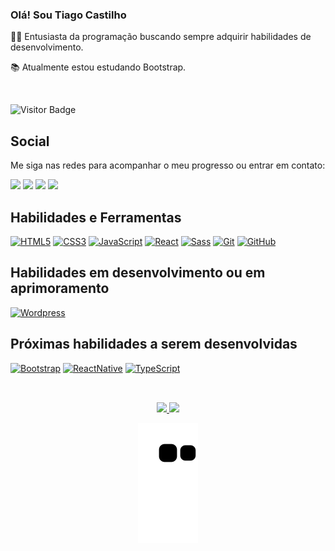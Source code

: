 ### Olá! Sou Tiago Castilho

<p align="left">
  👋🏽 Entusiasta da programação buscando sempre adquirir habilidades de desenvolvimento.
</p>
<p align="left">
  📚 Atualmente estou estudando Bootstrap.
</p>
<br/>

![Visitor Badge](https://visitor-badge.laobi.icu/badge?page_id=TiagoCastilho.TiagoCastilho)

## Social

Me siga nas redes para acompanhar o meu progresso ou entrar em contato:

<div align="left"> 
  <a href="https://www.instagram.com/tiagocastilho_bm" target="_blank"><img src="https://img.shields.io/badge/-Instagram-%23E4405F?style=for-the-badge&logo=instagram&logoColor=white" target="_blank"></a>
  <a href = "mailto:tiagocastilho_bm@hotmail.com"><img src="https://img.shields.io/badge/-Email-%23333?style=for-the-badge&logo=gmail&logoColor=white" target="_blank"></a>
  <a href="https://www.linkedin.com/in/tiagocastilhobm" target="_blank"><img src="https://img.shields.io/badge/-LinkedIn-%230077B5?style=for-the-badge&logo=linkedin&logoColor=white" target="_blank"></a>
  <a href="https://join.skype.com/invite/AiHpT8nCVpff" target="_blank"><img src="https://img.shields.io/badge/Skype-0078d4?style=for-the-badge&logo=skype&logoColor=white" target="_blank"></a>
</div>

## Habilidades e Ferramentas
  
<div>
  
  <a href="https://alunos.b7web.com.br/media/certificates/certificado_110727.jpg" target="_blank">![HTML5](https://img.shields.io/badge/-HTML5-E34F26?style=for-the-badge&logo=html5&logoColor=white)</a>
  <a href="https://alunos.b7web.com.br/media/certificates/certificado_110727.jpg" target="_blank">![CSS3](https://img.shields.io/badge/-CSS3-1572B6?style=for-the-badge&logo=css3)</a>
  <a href="https://alunos.b7web.com.br/media/certificates/certificado_8583567.jpg" target="_blank">![JavaScript](https://img.shields.io/badge/-JavaScript-black?style=for-the-badge&logo=javascript)</a>
  <a href="https://alunos.b7web.com.br/media/certificates/certificado_5525205.jpg" target="_blank">![React](https://img.shields.io/badge/-react-black?style=for-the-badge&logo=react)</a>
  <a href="https://alunos.b7web.com.br/media/certificates/certificado_4448290.jpg" target="_blank">![Sass](https://img.shields.io/badge/-SASS-cc6699?style=for-the-badge&logo=SASS&logoColor=white)</a>
  <a href="https://alunos.b7web.com.br/media/certificates/certificado_7009577.jpg" target="_blank">![Git](https://img.shields.io/badge/-Git-black?style=for-the-badge&logo=git)</a>
  <a href="https://alunos.b7web.com.br/media/certificates/certificado_7009577.jpg" target="_blank">![GitHub](https://img.shields.io/badge/-GitHub-181717?style=for-the-badge&logo=github)</a>
<br/>
</div>
  
## Habilidades em desenvolvimento ou em aprimoramento
  
<div>
  
  <a href="" target="_blank">![Wordpress](https://img.shields.io/badge/-wordpress-26596F?style=for-the-badge&logo=wordpress&logoColor=white)</a>
  
  
</div>

## Próximas habilidades a serem desenvolvidas

<div>
  
  <a href="" target="_blank">![Bootstrap](https://img.shields.io/badge/-Bootstrap-69529c?style=for-the-badge&logo=Bootstrap&logoColor=white)</a>
  <a href="" target="_blank">![ReactNative](https://img.shields.io/badge/-react%20Native-black?style=for-the-badge&logo=react&logoColor=69529c)</a>
  <a href="" target="_blank">![TypeScript](https://img.shields.io/badge/-TypeScript-2f74c0?style=for-the-badge&logo=TypeScript&logoColor=white)</a>
  
</div>

##  

<div align="center">
<br/>
  <a href="https://github.com/TiagoCastilho">
  <img height="159em" src="https://github-readme-stats.vercel.app/api?username=TiagoCastilho&show_icons=true&theme=white&include_all_commits=true&count_private=true"/>
  <img height="159em" src="https://github-readme-streak-stats.herokuapp.com/?user=TiagoCastilho&theme=black-ice&date_format=j%20M%5B%20Y%5D&background=FFFFFF&border=CCCCCC&stroke=CCCCCC&ring=4F94EF&fire=4C71F2&currStreakNum=434D58&sideNums=434D58&currStreakLabel=4F94EF&sideLabels=434D58&dates=434D58"/>
</div>

<div align="center">

  ![Snake animation](https://github.com/TiagoCastilho/TiagoCastilho/blob/output/github-contribution-grid-snake.svg)

</div>
